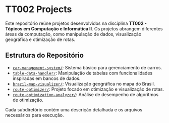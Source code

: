 # TT002 Projects

Este repositório reúne projetos desenvolvidos na disciplina **TT002 - Tópicos em Computação e Informática II**. Os projetos abrangem diferentes áreas da computação, como manipulação de dados, visualização geográfica e otimização de rotas.

## Estrutura do Repositório

- [`car-management-system/`](./car-management-system): Sistema básico para gerenciamento de carros.
- [`table-data-handler/`](./table-data-handler): Manipulação de tabelas com funcionalidades inspiradas em bancos de dados.
- [`brazil-map-visualizer/`](./brazil-map-visualizer): Visualização geográfica no mapa do Brasil.
- [`route-optimizer/`](./route-optimizer): Projeto focado em otimização e visualização de rotas.
- [`route-optimization-analyzer/`](./route-optimization-analyzer): Análise de desempenho de algoritmos de otimização.

Cada subdiretório contém uma descrição detalhada e os arquivos necessários para execução.
